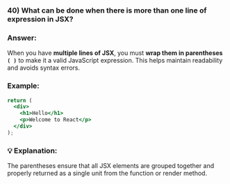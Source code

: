 
### **40) What can be done when there is more than one line of expression in JSX?**

### **Answer:**

When you have **multiple lines of JSX**, you must **wrap them in parentheses `( )`** to make it a valid JavaScript expression.
This helps maintain readability and avoids syntax errors.

### **Example:**

```jsx
return (
  <div>
    <h1>Hello</h1>
    <p>Welcome to React</p>
  </div>
);
```

### 💡 **Explanation:**

The parentheses ensure that all JSX elements are grouped together and properly returned as a single unit from the function or render method.

